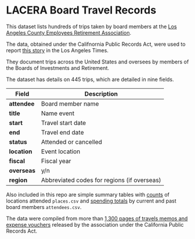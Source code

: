 # LACERA Board Travel Records

This dataset lists hundreds of trips taken by board members at the [Los Angeles County Employees Retirement Association](https://www.lacera.com/home/index.html). 

The data, obtained under the Califnornia Public Records Act, were used to report [this story](https://www.latimes.com/california/story/2019-07-28/la-me-pension-travel-costs-lacera) in the Los Angeles Times. 

They document trips across the United States and oversees by members of the Boards of Investments and Retirement. 

The dataset has details on 445 trips, which are detailed in nine fields. 

Field | Description
------------ | ------------- 
**attendee** | Board member name
**title** | Name event
**start** | Travel start date
**end** | Travel end date
**status** | Attended or cancelled
**location** | Event location
**fiscal** | Fiscal year
**overseas** | y/n
**region** | Abbreviated codes for regions (if overseas)

Also included in this repo are simple summary tables with [counts](https://github.com/stiles/data/blob/master/lacera-board-travel-expenses/places.csv) of locations attended `places.csv` and [spending totals](https://github.com/stiles/data/blob/master/lacera-board-travel-expenses/attendees.csv) by current and past board members `attendees.csv`. 

The data were compiled from more than [1,300 pages of travels memos and expense vouchers](https://www.documentcloud.org/search/projectid:45052-LACERA) released by the association under the California Public Records Act. 